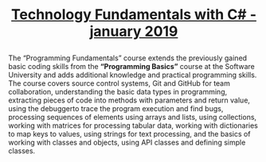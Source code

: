 # <p align="center"><a href="https://softuni.bg/trainings/2237/technology-fundamentals-with-csharp-january-2019"> Technology Fundamentals with C# - january 2019 <a/><p>

The “Programming Fundamentals” course extends the previously gained basic coding skills from the **“Programming Basics”** course at the Software University and adds additional knowledge and practical programming skills. The course covers source control systems, Git and GitHub for team collaboration, understanding the basic data types in programming, extracting pieces of code into methods with parameters and return value, using the debuggerto trace the program execution and find bugs, processing sequences of elements using arrays and lists, using collections, working with matrices for processing tabular data, working with dictionaries to map keys to values, using strings for text processing, and the basics of working with classes and objects, using API classes and defining simple classes.
